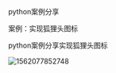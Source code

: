 python案例分享

案例：实现狐狸头图标

python案例分享实现狐狸头图标

![1562077852748](C:\Users\天主极乐大帝\AppData\Roaming\Typora\typora-user-images\1562077852748.png)